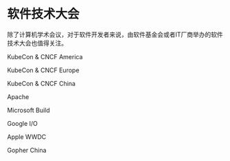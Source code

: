 # 软件技术大会

除了计算机学术会议，对于软件开发者来说，由软件基金会或者IT厂商举办的软件技术大会也值得关注。

KubeCon & CNCF America

KubeCon & CNCF Europe

KubeCon & CNCF China

Apache 

Microsoft Build

Google I/O

Apple WWDC

Gopher China
